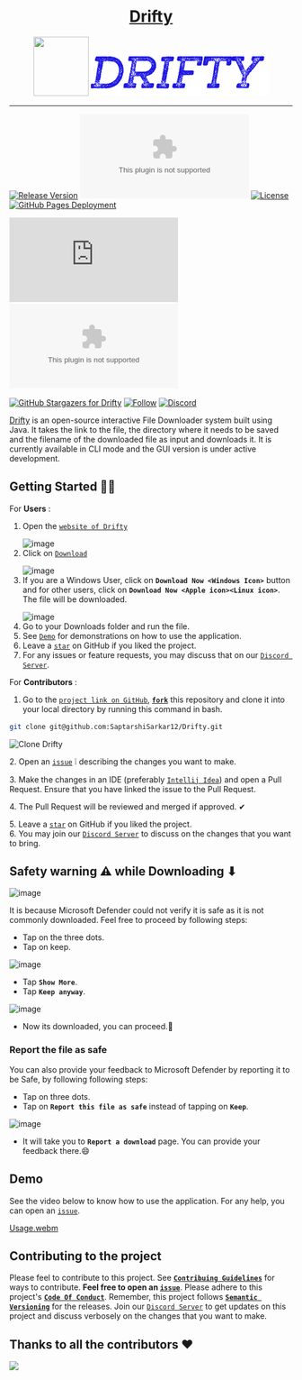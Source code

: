 <h1 align=center><a href="https://github.com/SaptarshiSarkar12/Drifty">Drifty</a></h1>
<p align="center" float="center">
    <img src="https://github.com/SaptarshiSarkar12/Drifty/blob/master/Drifty.ico" width="98" height="105">
    <img src="https://github.com/SaptarshiSarkar12/Drifty/blob/master/Drifty%20Banner.png" height="80">
</p>

---

[![Release Version](https://img.shields.io/github/v/release/SaptarshiSarkar12/Drifty?color=%23FFFF0g&label=Drifty)](https://github.com/SaptarshiSarkar12/Drifty/releases/latest/)
[![Size](https://img.shields.io/github/size/SaptarshiSarkar12/Drifty/Drifty_CLI.exe?label=Drifty%20CLI)](https://github.com/SaptarshiSarkar12/Drifty/blob/master/Drifty_CLI.exe) [![License](https://img.shields.io/github/license/SaptarshiSarkar12/Drifty)](https://github.com/SaptarshiSarkar12/Drifty/blob/master/LICENSE) [![GitHub Pages Deployment](https://img.shields.io/github/deployments/SaptarshiSarkar12/Drifty/github-pages?label=Deployment)](https://github.com/SaptarshiSarkar12/Drifty/deployments)

[![No. Of Downloads of Drifty jar](https://img.shields.io/github/downloads/SaptarshiSarkar12/Drifty/latest/Drifty.jar)](http://github.com/SaptarshiSarkar12/Drifty/releases/latest/download/Drifty.jar)
[![No. Of Downloads of Drifty exe](https://img.shields.io/github/downloads/SaptarshiSarkar12/Drifty/latest/Drifty_CLI.exe)](http://github.com/SaptarshiSarkar12/Drifty/releases/latest/download/Drifty_CLI.exe)

[![GitHub Stargazers for Drifty](https://img.shields.io/github/stars/SaptarshiSarkar12/Drifty?label=Leave%20a%20star&style=social)](https://github.com/SaptarshiSarkar12/Drifty/stargazers) 
[![Follow](https://img.shields.io/twitter/follow/SSarkar2007?style=social)](https://twitter.com/SSarkar2007) 
[![Discord](https://img.shields.io/discord/1034035416300519454?label=Discord&logo=discord)](https://discord.gg/DeT4jXPfkG)

[Drifty](https://github.com/SaptarshiSarkar12/Drifty/) is an open-source interactive File Downloader system built using Java. It takes the link to the file, the directory where it needs to be saved and the filename of the downloaded file as input and downloads it. It is currently available in CLI mode and the GUI version is under active development. 


## Getting Started 🚀🚀
For **Users** :
1. Open the [`website of Drifty`](https://saptarshisarkar12.github.io/Drifty/) </p>
![image](https://user-images.githubusercontent.com/105960032/194826380-64ba7add-b49a-4772-b8ad-6c8312693d66.png)
2. Click on [`Download`](https://saptarshisarkar12.github.io/Drifty/#download) </p>
![image](https://user-images.githubusercontent.com/105960032/194829345-b814089b-8b55-421e-9df7-d837c8b13226.png)
3. If you are a Windows User, click on **`Download Now <Windows Icon>`** button and for other users, click on **`Download Now <Apple icon><Linux icon>`**. The file will be downloaded. </p>
![image](https://user-images.githubusercontent.com/105960032/194130486-8fd2d44b-4086-460d-bb06-ecb6755864f7.png)
4. Go to your Downloads folder and run the file.
5. See [`Demo`](https://saptarshisarkar12.github.io/Drifty/#demo) for demonstrations on how to use the application.
6. Leave a [`star`](https://github.com/SaptarshiSarkar12/Drifty/stargazers) on GitHub if you liked the project.
7. For any issues or feature requests, you may discuss that on our [`Discord Server`](https://discord.gg/DeT4jXPfkG).

For **Contributors** : 
1. Go to the [`project link on GitHub`](https://github.com/SaptarshiSarkar12/Drifty), [**`fork`**](https://github.com/SaptarshiSarkar12/Drifty/fork) this repository and clone it into your local directory by running this command in bash.
```bash
git clone git@github.com:SaptarshiSarkar12/Drifty.git
```
</p>

![Clone Drifty](https://user-images.githubusercontent.com/105960032/194497334-856c610e-39cd-4538-a998-18afb10dac04.gif) </p>
2. Open an [`issue`](https://github.com/SaptarshiSarkar12/Drifty/issues/new/choose) ❕ describing the changes you want to make. </p>
3. Make the changes in an IDE (preferably [`Intellij Idea`](https://www.jetbrains.com/idea/)) and open a Pull Request. Ensure that you have linked the issue to the Pull Request. </p>
4. The Pull Request will be reviewed and merged if approved. ✔ </p>
5. Leave a [`star`](https://github.com/SaptarshiSarkar12/Drifty/stargazers) on GitHub if you liked the project. </br>
6. You may join our [`Discord Server`](https://discord.gg/DeT4jXPfkG) to discuss on the changes that you want to bring.

## Safety warning ⚠ while Downloading ⬇

![image](https://user-images.githubusercontent.com/58129377/193471489-87ee10a0-f719-47ef-9d46-e5b71c611d4b.png)

It is because Microsoft Defender could not verify it is safe as it is not commonly downloaded. Feel free to proceed by following steps:
- Tap on the three dots. 
- Tap on keep.

![image](https://user-images.githubusercontent.com/58129377/193471652-d88981c3-d903-406f-bc06-53cf77db9bf6.png)

- Tap **`Show More`**.
- Tap **`Keep anyway`**.

![image](https://user-images.githubusercontent.com/58129377/193471671-e047003c-95e7-43ed-8d37-d3f401b36164.png)

- Now its downloaded, you can proceed.🎉

### Report the file as safe

You can also provide your feedback to Microsoft Defender by reporting it to be Safe, by following following steps:
- Tap on three dots.
- Tap on **`Report this file as safe`** instead of tapping on **`Keep`**.

![image](https://user-images.githubusercontent.com/58129377/193471838-63ba50ba-e303-48b4-b7c1-b71e6c0663e7.png)

- It will take you to **`Report a download`** page. You can provide your feedback there.😄

## Demo
See the video below to know how to use the application. For any help, you can open an [`issue`](https://github.com/SaptarshiSarkar12/Drifty/issues/new/choose/). </p>

[Usage.webm](https://user-images.githubusercontent.com/105960032/197393256-9a1ca98c-1743-4643-a398-15b2eabdbcca.webm)

## Contributing to the project
Please feel to contribute to this project. See [**`Contribuing Guidelines`**](https://github.com/SaptarshiSarkar12/Drifty/blob/master/CONTRIBUTING.md) for ways to contribute. 
**Feel free to open an [`issue`](https://github.com/SaptarshiSarkar12/Drifty/issues/new/choose)**. Please adhere to this project's [**`Code Of Conduct`**](https://github.com/SaptarshiSarkar12/Drifty/blob/master/CODE_OF_CONDUCT.md). 
Remember, this project follows [**`Semantic Versioning`**](https://semver.org/) for the releases. Join our [`Discord Server`](https://discord.gg/DeT4jXPfkG) to get updates on this project and discuss verbosely on the changes that you want to make.

## Thanks to all the contributors ❤️
<a href = "https://github.com/SaptarshiSarkar12/Drifty/graphs/contributors">
   <img src = "https://contrib.rocks/image?repo=SaptarshiSarkar12/Drifty"/>
</a>
